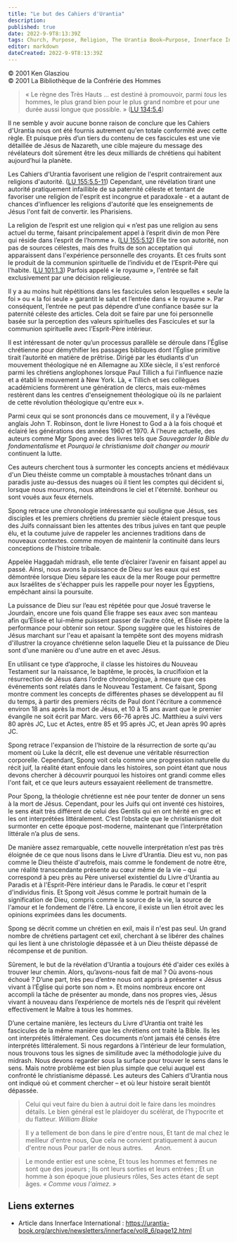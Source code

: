 ```yaml
---
title: "Le but des Cahiers d'Urantia"
description: 
published: true
date: 2022-9-9T8:13:39Z
tags: Church, Purpose, Religion, The Urantia Book—Purpose, Innerface International, article
editor: markdown
dateCreated: 2022-9-9T8:13:39Z
---
```


<p class="v-card v-sheet theme--light gray lighten-3 px-2">© 2001 Ken Glasziou<br>© 2001 La Bibliothèque de la Confrérie des Hommes</p>


> « Le règne des Très Hauts ... est destiné à promouvoir, parmi *tous* les hommes, le plus grand bien pour le plus grand nombre et pour une durée aussi longue que possible. » (<a id="a13_176"></a>[LU 134:5.4](/fr/The_Urantia_Book/134#p5_4))

Il ne semble y avoir aucune bonne raison de conclure que les Cahiers d'Urantia nous ont été fournis autrement qu'en totale conformité avec cette règle. Et puisque près d’un tiers du contenu de ces fascicules est une vie détaillée de Jésus de Nazareth, une cible majeure du message des révélateurs doit sûrement être les deux milliards de chrétiens qui habitent aujourd’hui la planète.

Les Cahiers d'Urantia favorisent une religion de l'esprit contrairement aux religions d'autorité. (<a id="a17_99"></a>[LU 155:5.5-11](/fr/The_Urantia_Book/155#p5_5)) Cependant, une révélation tirant une autorité pratiquement infaillible de sa paternité céleste et tentant de favoriser une religion de l'esprit est incongrue et paradoxale - et a autant de chances d'influencer les religions d'autorité que les enseignements de Jésus l'ont fait de convertir. les Pharisiens.

La religion de l’esprit est une religion qui « n’est pas une religion au sens actuel du terme, faisant principalement appel à l’esprit divin de mon Père qui réside dans l’esprit de l’homme ». (<a id="a19_193"></a>[LU 155:5.12](/fr/The_Urantia_Book/155#p5_12)) Elle tire son autorité, non pas de sources célestes, mais des fruits de son acceptation qui apparaissent dans l'expérience personnelle des croyants. Et ces fruits sont le produit de la communion spirituelle de l’individu et de l’Esprit-Père qui l’habite. (<a id="a19_496"></a>[LU 101:1.3](/fr/The_Urantia_Book/101#p1_3)) Parfois appelé « le royaume », l'entrée se fait exclusivement par une décision religieuse.

Il y a au moins huit répétitions dans les fascicules selon lesquelles « seule la foi » ou « la foi seule » garantit le salut et l’entrée dans « le royaume ». Par conséquent, l’entrée ne peut pas dépendre d’une confiance basée sur la paternité céleste des articles. Cela doit se faire par une foi personnelle basée sur la perception des valeurs spirituelles des Fascicules et sur la communion spirituelle avec l’Esprit-Père intérieur.

Il est intéressant de noter qu’un processus parallèle se déroule dans l’Église chrétienne pour démythifier les passages bibliques dont l’Église primitive tirait l’autorité en matière de prêtrise. Dirigé par les étudiants d'un mouvement théologique né en Allemagne au XIXe siècle, il s'est renforcé parmi les chrétiens anglophones lorsque Paul Tillich a fui l'influence nazie et a établi le mouvement à New York. Là, « Tillich et ses collègues académiciens formèrent une génération de clercs, mais eux-mêmes restèrent dans les centres d'enseignement théologique où ils ne parlaient de cette révolution théologique qu'entre eux ».

Parmi ceux qui se sont prononcés dans ce mouvement, il y a l’évêque anglais John T. Robinson, dont le livre Honest to God a à la fois choqué et éclairé les générations des années 1960 et 1970. À l'heure actuelle, des auteurs comme Mgr Spong avec des livres tels que _Sauvegarder la Bible du fondamentalisme_ et _Pourquoi le christianisme doit changer ou mourir_ continuent la lutte.

Ces auteurs cherchent tous à surmonter les concepts anciens et médiévaux d'un Dieu théiste comme un comptable à moustaches trônant dans un paradis juste au-dessus des nuages où il tient les comptes qui décident si, lorsque nous mourrons, nous atteindrons le ciel et l'éternité. bonheur ou sont voués aux feux éternels.

Spong retrace une chronologie intéressante qui souligne que Jésus, ses disciples et les premiers chrétiens du premier siècle étaient presque tous des Juifs connaissant bien les attentes des tribus juives en tant que peuple élu, et la coutume juive de rappeler les anciennes traditions dans de nouveaux contextes. comme moyen de maintenir la continuité dans leurs conceptions de l'histoire tribale.

Appelée Haggadah midrash, elle tente d’éclairer l’avenir en faisant appel au passé. Ainsi, nous avons la puissance de Dieu sur les eaux qui est démontrée lorsque Dieu sépare les eaux de la mer Rouge pour permettre aux Israélites de s'échapper puis les rappelle pour noyer les Égyptiens, empêchant ainsi la poursuite.

La puissance de Dieu sur l’eau est répétée pour que Josué traverse le Jourdain, encore une fois quand Élie frappe ses eaux avec son manteau afin qu’Élisée et lui-même puissent passer de l’autre côté, et Élisée répète la performance pour obtenir son retour. Spong suggère que les histoires de Jésus marchant sur l'eau et apaisant la tempête sont des moyens midrash d'illustrer la croyance chrétienne selon laquelle Dieu et la puissance de Dieu sont d'une manière ou d'une autre en et avec Jésus.

En utilisant ce type d’approche, il classe les histoires du Nouveau Testament sur la naissance, le baptême, le procès, la crucifixion et la résurrection de Jésus dans l’ordre chronologique, à mesure que ces événements sont relatés dans le Nouveau Testament. Ce faisant, Spong montre comment les concepts de différentes phases se développent au fil du temps, à partir des premiers récits de Paul dont l'écriture a commencé environ 18 ans après la mort de Jésus, et 10 à 15 ans avant que le premier évangile ne soit écrit par Marc. vers 66-76 après JC. Matthieu a suivi vers 80 après JC, Luc et Actes, entre 85 et 95 après JC, et Jean après 90 après JC.

Spong retrace l'expansion de l'histoire de la résurrection de sorte qu'au moment où Luke la décrit, elle est devenue une véritable résurrection corporelle. Cependant, Spong voit cela comme une progression naturelle du récit juif, la réalité étant enfouie dans les histoires, son point étant que nous devons chercher à découvrir pourquoi les histoires ont grandi comme elles l'ont fait, et ce que leurs auteurs essayaient réellement de transmettre.

Pour Spong, la théologie chrétienne est née pour tenter de donner un sens à la mort de Jésus. Cependant, pour les Juifs qui ont inventé ces histoires, le sens était très différent de celui des Gentils qui en ont hérité en grec et les ont interprétées littéralement. C’est l’obstacle que le christianisme doit surmonter en cette époque post-moderne, maintenant que l’interprétation littérale n’a plus de sens.

De manière assez remarquable, cette nouvelle interprétation n’est pas très éloignée de ce que nous lisons dans le Livre d’Urantia. Dieu est vu, non pas comme le Dieu théiste d'autrefois, mais comme le fondement de notre être, une réalité transcendante présente au cœur même de la vie – qui correspond à peu près au Père universel existentiel du Livre d'Urantia au Paradis et à l'Esprit-Père intérieur dans le Paradis. le cœur et l'esprit d'individus finis. Et Spong voit Jésus comme le portrait humain de la signification de Dieu, compris comme la source de la vie, la source de l'amour et le fondement de l'être. Là encore, il existe un lien étroit avec les opinions exprimées dans les documents.

Spong se décrit comme un chrétien en exil, mais il n'est pas seul. Un grand nombre de chrétiens partagent cet exil, cherchant à se libérer des chaînes qui les lient à une christologie dépassée et à un Dieu théiste dépassé de récompense et de punition.

Sûrement, le but de la révélation d'Urantia a toujours été d'aider ces exilés à trouver leur chemin. Alors, qu’avons-nous fait de mal ? Où avons-nous échoué ? D’une part, très peu d’entre nous ont appris à présenter « Jésus vivant à l’Église qui porte son nom ». Et moins nombreux encore ont accompli la tâche de présenter au monde, dans nos propres vies, Jésus vivant à nouveau dans l’expérience de mortels nés de l’esprit qui révèlent effectivement le Maître à tous les hommes.

D’une certaine manière, les lecteurs du Livre d’Urantia ont traité les fascicules de la même manière que les chrétiens ont traité la Bible. Ils les ont interprétés littéralement. Ces documents n’ont jamais été censés être interprétés littéralement. Si nous regardons à l’intérieur de leur formulation, nous trouvons tous les signes de similitude avec la méthodologie juive du midrash. Nous devons regarder sous la surface pour trouver le sens dans le sens. Mais notre problème est bien plus simple que celui auquel est confronté le christianisme dépassé. Les auteurs des Cahiers d'Urantia nous ont indiqué où et comment chercher – et où leur histoire serait bientôt dépassée.

> Celui qui veut faire du bien à autrui doit le faire dans les moindres détails. Le bien général est le plaidoyer du scélérat, de l’hypocrite et du flatteur.
> _William Blake_

> Il y a tellement de bon dans le pire d'entre nous,
> Et tant de mal chez le meilleur d'entre nous,
> Que cela ne convient pratiquement à aucun d'entre nous
> Pour parler de nous autres.
> &nbsp; &nbsp; &nbsp; _Anon._

> Le monde entier est une scène,
> Et tous les hommes et femmes ne sont que des joueurs ;
> Ils ont leurs sorties et leurs entrées ;
> Et un homme à son époque joue plusieurs rôles,
> Ses actes étant de sept âges.
> _« Comme vous l'aimez. »_

## Liens externes

- Article dans Innerface International : https://urantia-book.org/archive/newsletters/innerface/vol8_6/page12.html




